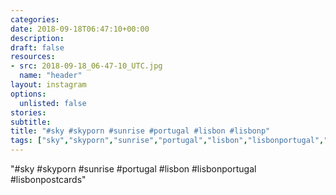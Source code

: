 ```yaml
---
categories:
date: 2018-09-18T06:47:10+00:00
description:
draft: false
resources:
- src: 2018-09-18_06-47-10_UTC.jpg
  name: "header"
layout: instagram
options:
  unlisted: false
stories:
subtitle:
title: "#sky #skyporn #sunrise #portugal #lisbon #lisbonp"
tags: ["sky","skyporn","sunrise","portugal","lisbon","lisbonportugal","lisbonpostcards"]
---
```


"#sky #skyporn #sunrise #portugal #lisbon #lisbonportugal #lisbonpostcards"
